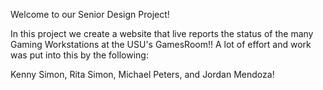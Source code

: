 Welcome to our Senior Design Project!

In this project we create a website that live reports the status of the many Gaming Workstations at the USU's GamesRoom!! A lot of effort and work was put into this by the following:

Kenny Simon, Rita Simon, Michael Peters, and Jordan Mendoza!
